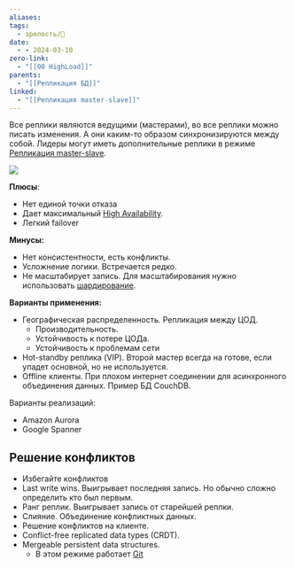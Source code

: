 ```yaml
---
aliases: 
tags:
  - зрелость/🌱
date:
  - - 2024-03-10
zero-link:
  - "[[00 HighLoad]]"
parents:
  - "[[Репликация БД]]"
linked:
  - "[[Репликация master-slave]]"
---
```

Все реплики являются ведущими (мастерами), во все реплики можно писать изменения. А они каким-то образом синхронизируются между собой. Лидеры могут иметь дополнительные реплики в режиме [Репликация master-slave](Репликация%20master-slave.md).

![](Pasted%20image%2020240206194251.png)

**Плюсы**:
- Нет единой точки отказа
- Дает максимальный [High Availability](High%20Availability.md).
- Легкий failover

**Минусы:**
- Нет консистентности, есть конфликты. 
- Усложнение логики. Встречается редко.
- Не масштабирует запись. Для масштабирования нужно использовать [шардирование](Шардирование%20в%20БД.md).

**Варианты применения:**
- Географическая распределенность. Репликация между ЦОД.
	- Производительность.
	- Устойчивость к потере ЦОДа.
	- Устойчивость к проблемам сети
- Hot-standby реплика (VIP). Второй мастер всегда на готове, если упадет основной, но не используется.
- Offline клиенты. При плохом интернет соединении для асинхронного объединения данных. Пример БД CouchDB.

Варианты реализаций:
- Amazon Aurora
- Google Spanner
## Решение конфликтов
- Избегайте конфликтов
- Last write wins.  Выигрывает последняя запись. Но обычно сложно определить кто был первым.
- Ранг реплик. Выигрывает запись от старейшей реплки.
- Слияние. Объединение конфликтных данных.
- Решение конфликтов на клиенте.
- Conflict-free replicated data types (CRDT). 
- Mergeable persistent data structures.
	- В этом режиме работает [Git](Git.md)